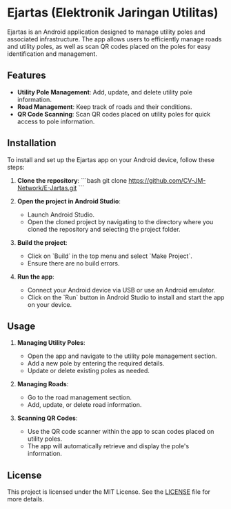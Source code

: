 # Ejartas (Elektronik Jaringan Utilitas)

Ejartas is an Android application designed to manage utility poles and associated infrastructure. The app allows users to efficiently manage roads and utility poles, as well as scan QR codes placed on
the poles for easy identification and management.

## Features

- **Utility Pole Management**: Add, update, and delete utility pole information.
- **Road Management**: Keep track of roads and their conditions.
- **QR Code Scanning**: Scan QR codes placed on utility poles for quick access to pole information.

## Installation

To install and set up the Ejartas app on your Android device, follow these steps:

1. **Clone the repository**:
   \`\`\`bash
   git clone https://github.com/CV-JM-Network/E-Jartas.git
   \`\`\`

2. **Open the project in Android Studio**:
    - Launch Android Studio.
    - Open the cloned project by navigating to the directory where you cloned the repository and selecting the project folder.

3. **Build the project**:
    - Click on \`Build\` in the top menu and select \`Make Project\`.
    - Ensure there are no build errors.

4. **Run the app**:
    - Connect your Android device via USB or use an Android emulator.
    - Click on the \`Run\` button in Android Studio to install and start the app on your device.

## Usage

1. **Managing Utility Poles**:
    - Open the app and navigate to the utility pole management section.
    - Add a new pole by entering the required details.
    - Update or delete existing poles as needed.

2. **Managing Roads**:
    - Go to the road management section.
    - Add, update, or delete road information.

3. **Scanning QR Codes**:
    - Use the QR code scanner within the app to scan codes placed on utility poles.
    - The app will automatically retrieve and display the pole's information.

## License

This project is licensed under the MIT License. See the [LICENSE](LICENSE) file for more details.
